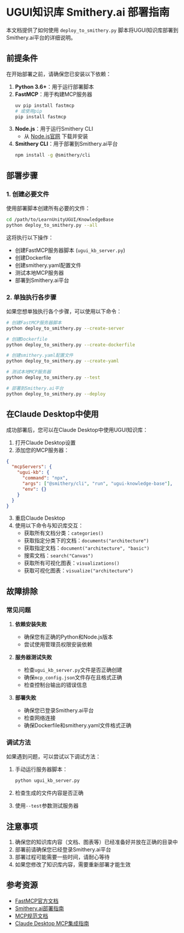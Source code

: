 # UGUI知识库 Smithery.ai 部署指南

本文档提供了如何使用 `deploy_to_smithery.py` 脚本将UGUI知识库部署到Smithery.ai平台的详细说明。

## 前提条件

在开始部署之前，请确保您已安装以下依赖：

1. **Python 3.6+**：用于运行部署脚本
2. **FastMCP**：用于构建MCP服务器
   ```bash
   uv pip install fastmcp
   # 或使用pip
   pip install fastmcp
   ```
3. **Node.js**：用于运行Smithery CLI
   - 从 [Node.js官网](https://nodejs.org/) 下载并安装
4. **Smithery CLI**：用于部署到Smithery.ai平台
   ```bash
   npm install -g @smithery/cli
   ```

## 部署步骤

### 1. 创建必要文件

使用部署脚本创建所有必要的文件：

```bash
cd /path/to/LearnUnityUGUI/KnowledgeBase
python deploy_to_smithery.py --all
```

这将执行以下操作：
- 创建FastMCP服务器脚本 (`ugui_kb_server.py`)
- 创建Dockerfile
- 创建smithery.yaml配置文件
- 测试本地MCP服务器
- 部署到Smithery.ai平台

### 2. 单独执行各步骤

如果您想单独执行各个步骤，可以使用以下命令：

```bash
# 创建FastMCP服务器脚本
python deploy_to_smithery.py --create-server

# 创建Dockerfile
python deploy_to_smithery.py --create-dockerfile

# 创建smithery.yaml配置文件
python deploy_to_smithery.py --create-yaml

# 测试本地MCP服务器
python deploy_to_smithery.py --test

# 部署到Smithery.ai平台
python deploy_to_smithery.py --deploy
```

## 在Claude Desktop中使用

成功部署后，您可以在Claude Desktop中使用UGUI知识库：

1. 打开Claude Desktop设置
2. 添加您的MCP服务器：

```json
{
  "mcpServers": {
    "ugui-kb": {
      "command": "npx",
      "args": ["@smithery/cli", "run", "ugui-knowledge-base"],
      "env": {}
    }
  }
}
```

3. 重启Claude Desktop
4. 使用以下命令与知识库交互：
   - 获取所有文档分类：`categories()`
   - 获取指定分类下的文档：`documents("architecture")`
   - 获取指定文档：`document("architecture", "basic")`
   - 搜索文档：`search("Canvas")`
   - 获取所有可视化图表：`visualizations()`
   - 获取可视化图表：`visualize("architecture")`

## 故障排除

### 常见问题

1. **依赖安装失败**
   - 确保您有正确的Python和Node.js版本
   - 尝试使用管理员权限安装依赖

2. **服务器测试失败**
   - 检查`ugui_kb_server.py`文件是否正确创建
   - 确保`mcp_config.json`文件存在且格式正确
   - 检查控制台输出的错误信息

3. **部署失败**
   - 确保您已登录Smithery.ai平台
   - 检查网络连接
   - 确保Dockerfile和smithery.yaml文件格式正确

### 调试方法

如果遇到问题，可以尝试以下调试方法：

1. 手动运行服务器脚本：
   ```bash
   python ugui_kb_server.py
   ```

2. 检查生成的文件内容是否正确

3. 使用`--test`参数测试服务器

## 注意事项

1. 确保您的知识库内容（文档、图表等）已经准备好并放在正确的目录中
2. 部署前请确保您已经登录Smithery.ai平台
3. 部署过程可能需要一些时间，请耐心等待
4. 如果您修改了知识库内容，需要重新部署才能生效

## 参考资源

- [FastMCP官方文档](https://github.com/jlowin/fastmcp)
- [Smithery.ai部署指南](https://smithery.ai/docs/config)
- [MCP规范文档](https://mcp.so)
- [Claude Desktop MCP集成指南](https://claude.ai/docs/mcp)